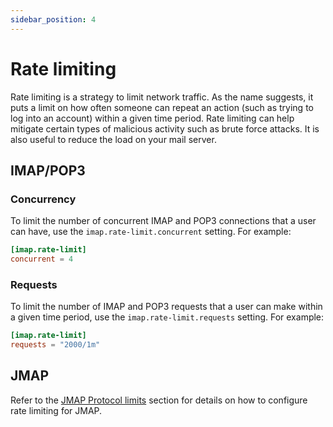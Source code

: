 ```yaml
---
sidebar_position: 4
---
```


# Rate limiting

Rate limiting is a strategy to limit network traffic. As the name suggests, it puts a limit on how often someone can repeat an action (such as trying to log into an account) within a given time period. Rate limiting can help mitigate certain types of malicious activity such as brute force attacks. It is also useful to reduce the load on your mail server.

## IMAP/POP3

### Concurrency

To limit the number of concurrent IMAP and POP3 connections that a user can have, use the `imap.rate-limit.concurrent` setting. For example:

```toml
[imap.rate-limit]
concurrent = 4
```

### Requests

To limit the number of IMAP and POP3 requests that a user can make within a given time period, use the `imap.rate-limit.requests` setting. For example:

```toml
[imap.rate-limit]
requests = "2000/1m"
```

## JMAP

Refer to the [JMAP Protocol limits](/docs/http/jmap/protocol) section for details on how to configure rate limiting for JMAP.


